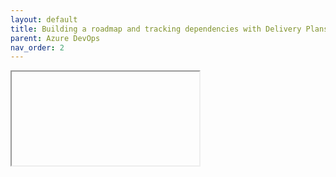 ```yaml
---
layout: default
title: Building a roadmap and tracking dependencies with Delivery Plans
parent: Azure DevOps
nav_order: 2
---
```


<iframe id="github-iframe" src=""></iframe>
<script>
    fetch('https://github.com/microsoft/azuredevopslabs/blob/master/labs/azuredevops/deliveryplans/readme.md')
        .then(function(response) {
            return response.json();
        }).then(function(data) {
            var iframe = document.getElementById('github-iframe');
            iframe.src = 'data:text/html;base64,' + encodeURIComponent(data['content']);
        });
</script>